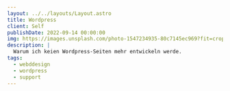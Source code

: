 ```yaml
---
layout: ../../layouts/Layout.astro
title: Wordpress
client: Self
publishDate: 2022-09-14 00:00:00
img: https://images.unsplash.com/photo-1547234935-80c7145ec969?fit=crop&w=1400&h=700&q=75
description: |
  Warum ich keien Wordpress-Seiten mehr entwickeln werde.
tags:
  - webddesign
  - wordpress
  - support
---
```



